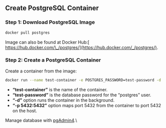 ## Create PostgreSQL Container

### Step 1: Download PostgreSQL Image

```sh
docker pull postgres
```

Image can also be found at Docker Hub:[ https://hub.docker.com/\_/postgres/](https://hub.docker.com/_/postgres/).

### Step 2: Create a PostgreSQL Container

Create a container from the image:

```sh
docker run --name test-container -e POSTGRES_PASSWORD=test-password -d -p 5432:5432 postgres
```

-   **“test-container”** is the name of the container.
-   **“test-password”** is the database password for the “postgres” user.
-   **“-d”** option runs the container in the background.
-   **“-p 5432:5432”** option maps port 5432 from the container to port 5432 on the host.

Manage database with [pgAdmin4](database-management-with-pgadmin4.md).\
